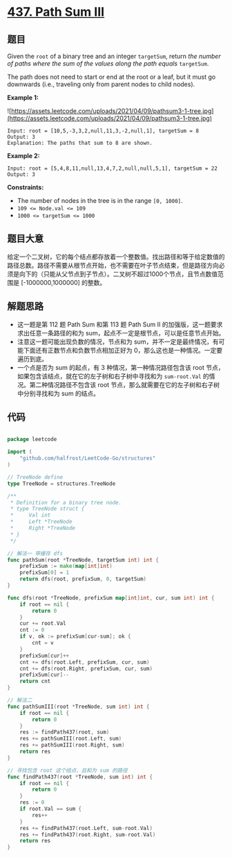 # [437. Path Sum III](https://leetcode.com/problems/path-sum-iii/)


## 题目

Given the `root` of a binary tree and an integer `targetSum`, return *the number of paths where the sum of the values along the path equals* `targetSum`.

The path does not need to start or end at the root or a leaf, but it must go downwards (i.e., traveling only from parent nodes to child nodes).

**Example 1:**

![https://assets.leetcode.com/uploads/2021/04/09/pathsum3-1-tree.jpg](https://assets.leetcode.com/uploads/2021/04/09/pathsum3-1-tree.jpg)

```
Input: root = [10,5,-3,3,2,null,11,3,-2,null,1], targetSum = 8
Output: 3
Explanation: The paths that sum to 8 are shown.

```

**Example 2:**

```
Input: root = [5,4,8,11,null,13,4,7,2,null,null,5,1], targetSum = 22
Output: 3

```

**Constraints:**

- The number of nodes in the tree is in the range `[0, 1000]`.
- `109 <= Node.val <= 109`
- `1000 <= targetSum <= 1000`

## 题目大意

给定一个二叉树，它的每个结点都存放着一个整数值。找出路径和等于给定数值的路径总数。路径不需要从根节点开始，也不需要在叶子节点结束，但是路径方向必须是向下的（只能从父节点到子节点）。二叉树不超过1000个节点，且节点数值范围是 [-1000000,1000000] 的整数。


## 解题思路


- 这一题是第 112 题 Path Sum 和第 113 题 Path Sum II 的加强版，这一题要求求出任意一条路径的和为 sum，起点不一定是根节点，可以是任意节点开始。
- 注意这一题可能出现负数的情况，节点和为 sum，并不一定是最终情况，有可能下面还有正数节点和负数节点相加正好为 0，那么这也是一种情况。一定要遍历到底。
- 一个点是否为 sum 的起点，有 3 种情况，第一种情况路径包含该 root 节点，如果包含该结点，就在它的左子树和右子树中寻找和为 `sum-root.Val` 的情况。第二种情况路径不包含该 root 节点，那么就需要在它的左子树和右子树中分别寻找和为 sum 的结点。



## 代码

```go

package leetcode

import (
    "github.com/halfrost/LeetCode-Go/structures"
)

// TreeNode define
type TreeNode = structures.TreeNode

/**
 * Definition for a binary tree node.
 * type TreeNode struct {
 *     Val int
 *     Left *TreeNode
 *     Right *TreeNode
 * }
 */

// 解法一 带缓存 dfs
func pathSum(root *TreeNode, targetSum int) int {
    prefixSum := make(map[int]int)
    prefixSum[0] = 1
    return dfs(root, prefixSum, 0, targetSum)
}

func dfs(root *TreeNode, prefixSum map[int]int, cur, sum int) int {
    if root == nil {
        return 0
    }
    cur += root.Val
    cnt := 0
    if v, ok := prefixSum[cur-sum]; ok {
        cnt = v
    }
    prefixSum[cur]++
    cnt += dfs(root.Left, prefixSum, cur, sum)
    cnt += dfs(root.Right, prefixSum, cur, sum)
    prefixSum[cur]--
    return cnt
}

// 解法二
func pathSumIII(root *TreeNode, sum int) int {
    if root == nil {
        return 0
    }
    res := findPath437(root, sum)
    res += pathSumIII(root.Left, sum)
    res += pathSumIII(root.Right, sum)
    return res
}

// 寻找包含 root 这个结点，且和为 sum 的路径
func findPath437(root *TreeNode, sum int) int {
    if root == nil {
        return 0
    }
    res := 0
    if root.Val == sum {
        res++
    }
    res += findPath437(root.Left, sum-root.Val)
    res += findPath437(root.Right, sum-root.Val)
    return res
}

```